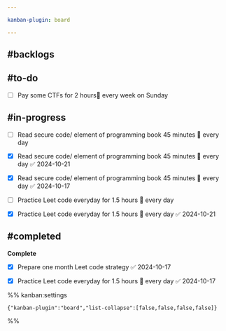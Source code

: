 ```yaml
---

kanban-plugin: board

---
```


## #backlogs



## #to-do

- [ ] Pay some CTFs for 2 hours🔁 every week on Sunday


## #in-progress

- [ ] Read secure code/ element of programming book 45 minutes 🔁 every day
- [x] Read secure code/ element of programming book 45 minutes 🔁 every day ✅ 2024-10-21
- [x] Read secure code/ element of programming book 45 minutes 🔁 every day ✅ 2024-10-17
- [ ] Practice Leet code everyday for 1.5 hours 🔁 every day
- [x] Practice Leet code everyday for 1.5 hours 🔁 every day ✅ 2024-10-21


## #completed

**Complete**
- [x] Prepare one month Leet code strategy ✅ 2024-10-17
- [x] Practice Leet code everyday for 1.5 hours 🔁 every day ✅ 2024-10-17




%% kanban:settings
```
{"kanban-plugin":"board","list-collapse":[false,false,false,false]}
```
%%